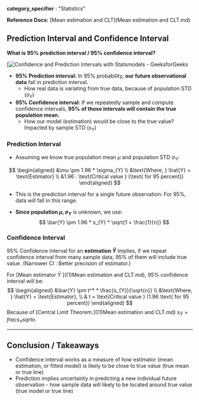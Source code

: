 **category_specifier** : "Statistics"

**Reference Docs:** [Mean estimation and CLT](Mean estimation and CLT.md)

## Prediction Interval and Confidence Interval

**What is 95% prediction interval / 95% confidence interval?**

[![Confidence and Prediction Intervals with Statsmodels - GeeksforGeeks](https://media.geeksforgeeks.org/wp-content/uploads/20240807160121/Confidence-and-Prediction-Intervals.png)

* **95% Prediction interval:** In 95% probability, **our future observational data** fall in prediction interval. 
  * How real data is variating from true data, because of population STD ($\sigma_{Y}$)
* **95% Confidence interval:** If we repeatedly sample and compute confidence intervals, **95% of those intervals will contain the true population mean.**
  * How our model (estimation) would be close to the true value? Impacted by sample STD ($s_{Y}$)

### Prediction Interval

* Assuming we know true population mean $\mu$ and population STD $\sigma_{Y}$: 

$$
\begin{aligned}
&\mu \pm 1.96  * \sigma_{Y} \\
&\text{Where, } \hat{Y} = \text{Estimator} \\
&1.96 : \text{Critical value } (\text{ for 95 percent})
\end{aligned}
$$

* This is the prediction interval for a single future observation: For 95%, data will fall in this range.

* **Since population $\mu, \sigma_{Y}$** is unknown, we use:
  $$
  \bar{Y} \pm 1.96 * s_{Y} * \sqrt{1 + \frac{1}{n}}
  $$
  

### Confidence Interval

95% Confidence interval for an **estimation $\hat{Y}$** implies, if we repeat confidence interval from many sample data, 95% of them will include true value. (Narrower CI : Better precision of estimator.)

For [Mean estimator $\bar{Y}$ ]((1)Mean estimation and CLT.md), 95% confidence interval will be:
$$
\begin{aligned}
&\bar{Y} \pm t^* * \frac{s_{Y}}{\sqrt{n}} \\
&\text{Where, } \hat{Y} = \text{Estimator}, \\
& t = \text{Critical value } (1.96 \text{ for 95 percent})
\end{aligned}
$$
Because of [Central Limit Theorem.]((1)Mean estimation and CLT.md) $s_\bar{Y} = frac{s_Y}{sqrt{n}}$.

---

## Conclusion / Takeaways

* Confidence interval works as a measure of how estimator (mean estimation, or fitted model) is likely to be close to true value (true mean or true line)
* Prediction implies uncertainty in predicting a new individual future observation - how sample data will likely to be located around true value (true model or true line)
